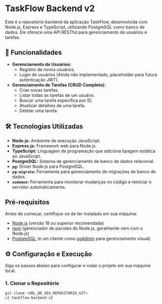 # TaskFlow Backend v2

Este é o repositório backend da aplicação TaskFlow, desenvolvida com Node.js, Express e TypeScript, utilizando PostgreSQL como banco de dados. Ele oferece uma API RESTful para gerenciamento de usuários e tarefas.

## 🚀 Funcionalidades

- **Gerenciamento de Usuários:**
    - Registro de novos usuários.
    - Login de usuários (Ainda não implementado, placeholder para futura autenticação JWT).
- **Gerenciamento de Tarefas (CRUD Completo):**
    - Criar novas tarefas.
    - Listar todas as tarefas de um usuário.
    - Buscar uma tarefa específica por ID.
    - Atualizar detalhes de uma tarefa.
    - Deletar uma tarefa.

## 🛠️ Tecnologias Utilizadas

- **Node.js:** Ambiente de execução JavaScript.
- **Express.js:** Framework web para Node.js.
- **TypeScript:** Linguagem de programação que adiciona tipagem estática ao JavaScript.
- **PostgreSQL:** Sistema de gerenciamento de banco de dados relacional.
- **`pg`:** Driver Node.js para PostgreSQL.
- **`pg-migrate`:** Ferramenta para gerenciamento de migrações de banco de dados.
- **`nodemon`:** Ferramenta para monitorar mudanças no código e reiniciar o servidor automaticamente.

##  Pré-requisitos

Antes de começar, certifique-se de ter instalado em sua máquina:

- [Node.js](https://nodejs.org/en/download/) (versão 18 ou superior recomendada)
- [npm](https://www.npmjs.com/get-npm) (gerenciador de pacotes do Node.js, geralmente vem com o Node.js)
- [PostgreSQL](https://www.postgresql.org/download/) (e um cliente como [pgAdmin](https://www.pgadmin.org/download/) para gerenciamento visual)

## ⚙️ Configuração e Execução

Siga os passos abaixo para configurar e rodar o projeto em sua máquina local.

### 1. Clonar o Repositório

```bash
git clone <URL_DO_SEU_REPOSITORIO_GIT>
cd taskflow-backend-v2